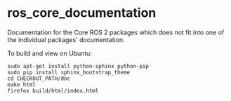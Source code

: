 ros_core_documentation
======================

Documentation for the Core ROS 2 packages which does not fit into one of the individual packages' documentation.

To build and view on Ubuntu:
```
sudo apt-get install python-sphinx python-pip
sudo pip install sphinx_bootstrap_theme
cd CHECKOUT_PATH/doc
make html
firefox build/html/index.html
```
